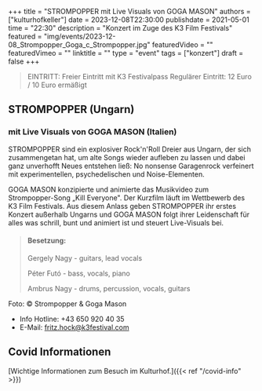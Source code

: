 +++
title = "STROMPOPPER mit Live Visuals von GOGA MASON"
authors = ["kulturhofkeller"]
date = 2023-12-08T22:30:00
publishdate = 2021-05-01
time = "22:30"
description = "Konzert im Zuge des K3 Film Festivals"
featured = "img/events/2023-12-08_Strompopper_Goga_c_Strompopper.jpg"
featuredVideo = ""
featuredVimeo = ""
linktitle = ""
type = "event"
tags = ["konzert"]
draft = false
+++

> EINTRITT: 
> Freier Eintritt mit K3 Festivalpass
> Regulärer Eintritt: 12 Euro / 10 Euro ermäßigt



## STROMPOPPER (Ungarn)
### mit Live Visuals von GOGA MASON (Italien)

STROMPOPPER sind ein explosiver Rock'n'Roll Dreier aus Ungarn, der sich zusammengetan hat, um alte Songs wieder aufleben zu lassen und dabei ganz unverhofft Neues entstehen ließ: No nonsense Garagenrock verfeinert mit experimentellen, psychedelischen und Noise-Elementen.

GOGA MASON konzipierte und animierte das Musikvideo zum Strompopper-Song „Kill Everyone". Der Kurzfilm läuft im Wettbewerb des K3 Film Festivals. Aus diesem Anlass geben STROMPOPPER ihr erstes Konzert außerhalb Ungarns und GOGA MASON folgt ihrer Leidenschaft für alles was schrill, bunt und animiert ist und  steuert Live-Visuals bei.

> #### Besetzung:
> Gergely Nagy - guitars, lead vocals
> 
> Péter Futó - bass, vocals, piano
> 
> Ambrus Nagy - drums, percussion, vocals, guitars

Foto: © Strompopper & Goga Mason


- Info Hotline: +43 650 920 40 35
- E-Mail: fritz.hock@k3festival.com

## Covid Informationen 

[Wichtige Informationen zum Besuch im Kulturhof.]({{< ref "/covid-info" >}})
